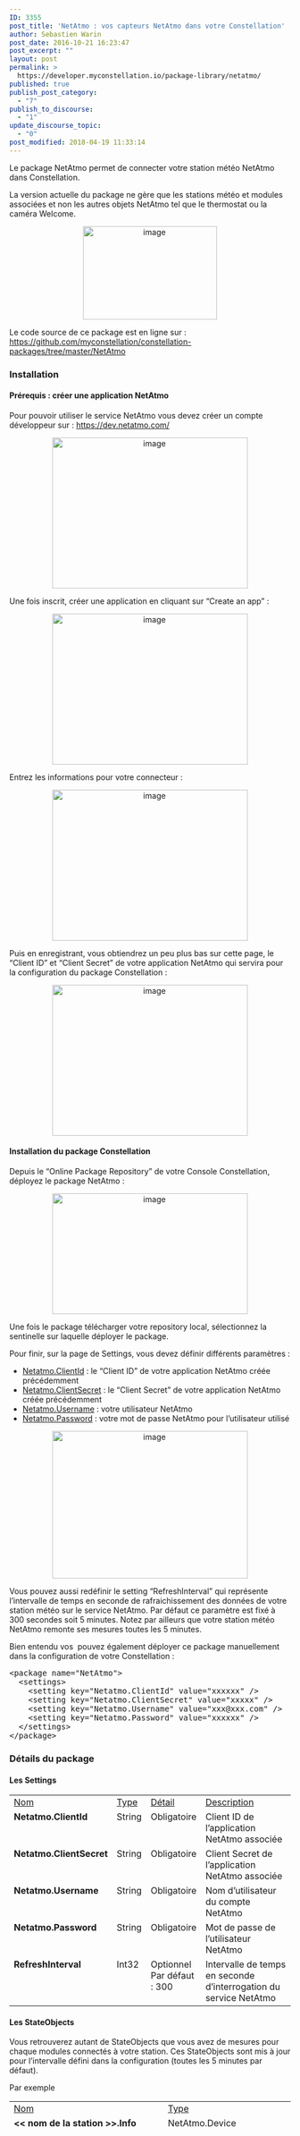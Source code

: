 ```yaml
---
ID: 3355
post_title: 'NetAtmo : vos capteurs NetAtmo dans votre Constellation'
author: Sebastien Warin
post_date: 2016-10-21 16:23:47
post_excerpt: ""
layout: post
permalink: >
  https://developer.myconstellation.io/package-library/netatmo/
published: true
publish_post_category:
  - "7"
publish_to_discourse:
  - "1"
update_discourse_topic:
  - "0"
post_modified: 2018-04-19 11:33:14
---
```

Le package NetAtmo permet de connecter votre station météo NetAtmo dans Constellation.

La version actuelle du package ne gère que les stations météo et modules associées et non les autres objets NetAtmo tel que le thermostat ou la caméra Welcome.

<p align="center"><a href="http://www.netatmo.com"><img style="background-image: none; padding-top: 0px; padding-left: 0px; display: inline; padding-right: 0px; border-width: 0px;" title="image" src="https://developer.myconstellation.io/wp-content/uploads/2016/10/image-89.png" alt="image" width="240" height="167" border="0" /></a></p>

<p align="left">Le code source de ce package est en ligne sur : <a href="https://github.com/myconstellation/constellation-packages/tree/master/NetAtmo">https://github.com/myconstellation/constellation-packages/tree/master/NetAtmo</a></p>

<h3>Installation</h3>

<h4>Prérequis : créer une application NetAtmo</h4>

Pour pouvoir utiliser le service NetAtmo vous devez créer un compte développeur sur : <a title="https://dev.netatmo.com/" href="https://dev.netatmo.com/">https://dev.netatmo.com/</a>

<p align="center"><a href="https://developer.myconstellation.io/wp-content/uploads/2016/10/image-90.png"><img style="background-image: none; padding-top: 0px; padding-left: 0px; display: inline; padding-right: 0px; border-width: 0px;" title="image" src="https://developer.myconstellation.io/wp-content/uploads/2016/10/image_thumb-82.png" alt="image" width="350" height="270" border="0" /></a></p>

Une fois inscrit, créer une application en cliquant sur “Create an app” :

<p align="center"><a href="https://developer.myconstellation.io/wp-content/uploads/2016/10/image-91.png"><img style="background-image: none; padding-top: 0px; padding-left: 0px; display: inline; padding-right: 0px; border-width: 0px;" title="image" src="https://developer.myconstellation.io/wp-content/uploads/2016/10/image_thumb-83.png" alt="image" width="350" height="270" border="0" /></a></p>

<p align="left">Entrez les informations pour votre connecteur :</p>

<p align="center"><a href="https://developer.myconstellation.io/wp-content/uploads/2016/10/image-92.png"><img style="background-image: none; padding-top: 0px; padding-left: 0px; display: inline; padding-right: 0px; border-width: 0px;" title="image" src="https://developer.myconstellation.io/wp-content/uploads/2016/10/image_thumb-84.png" alt="image" width="350" height="270" border="0" /></a></p>

<p align="left">Puis en enregistrant, vous obtiendrez un peu plus bas sur cette page, le “Client ID” et “Client Secret” de votre application NetAtmo qui servira pour la configuration du package Constellation :</p>

<p align="center"><a href="https://developer.myconstellation.io/wp-content/uploads/2016/10/image-93.png"><img style="background-image: none; padding-top: 0px; padding-left: 0px; display: inline; padding-right: 0px; border-width: 0px;" title="image" src="https://developer.myconstellation.io/wp-content/uploads/2016/10/image_thumb-85.png" alt="image" width="350" height="270" border="0" /></a></p>

<h4>Installation du package Constellation</h4>

Depuis le “Online Package Repository” de votre Console Constellation, déployez le package NetAtmo :

<p align="center"><a href="https://developer.myconstellation.io/wp-content/uploads/2016/10/image-94.png"><img style="background-image: none; padding-top: 0px; padding-left: 0px; display: inline; padding-right: 0px; border-width: 0px;" title="image" src="https://developer.myconstellation.io/wp-content/uploads/2016/10/image_thumb-86.png" alt="image" width="350" height="216" border="0" /></a></p>

Une fois le package télécharger votre repository local, sélectionnez la sentinelle sur laquelle déployer le package.

Pour finir, sur la page de Settings, vous devez définir différents paramètres :

<ul>
    <li><u>Netatmo.ClientId</u> : le “Client ID” de votre application NetAtmo créée précédemment</li>
    <li><u>Netatmo.ClientSecret</u> : le “Client Secret” de votre application NetAtmo créée précédemment</li>
    <li><u>Netatmo.Username</u> : votre utilisateur NetAtmo</li>
    <li><u>Netatmo.Password</u> : votre mot de passe NetAtmo pour l’utilisateur utilisé</li>
</ul>

<p align="center"><a href="https://developer.myconstellation.io/wp-content/uploads/2016/10/image-95.png"><img style="background-image: none; padding-top: 0px; padding-left: 0px; display: inline; padding-right: 0px; border-width: 0px;" title="image" src="https://developer.myconstellation.io/wp-content/uploads/2016/10/image_thumb-87.png" alt="image" width="350" height="264" border="0" /></a></p>

<p align="left">Vous pouvez aussi redéfinir le setting “RefreshInterval” qui représente l’intervalle de temps en seconde de rafraichissement des données de votre station météo sur le service NetAtmo. Par défaut ce paramètre est fixé à 300 secondes soit 5 minutes. Notez par ailleurs que votre station météo NetAtmo remonte ses mesures toutes les 5 minutes.</p>

Bien entendu vos  pouvez également déployer ce package manuellement dans la configuration de votre Constellation :

<pre class="lang:html5 decode:true">&lt;package name="NetAtmo"&gt;
  &lt;settings&gt;
    &lt;setting key="Netatmo.ClientId" value="xxxxxx" /&gt;
    &lt;setting key="Netatmo.ClientSecret" value="xxxxx" /&gt;
    &lt;setting key="Netatmo.Username" value="xxx@xxx.com" /&gt;
    &lt;setting key="Netatmo.Password" value="xxxxxx" /&gt;
  &lt;/settings&gt;
&lt;/package&gt;</pre>

<h3>Détails du package</h3>

<h4>Les Settings</h4>

<table border="0" width="100%" cellspacing="0" cellpadding="2">
<tbody>
<tr>
<td valign="top" width="10"><u>Nom</u></td>
<td valign="top" width="10"><u>Type</u></td>
<td valign="top" width="10"><u>Détail</u></td>
<td valign="top" width="456"><u>Description</u></td>
</tr>
<tr>
<td valign="top" width="10"><strong>Netatmo.ClientId</strong></td>
<td valign="top" width="10">String</td>
<td valign="top" width="10">Obligatoire</td>
<td valign="top" width="456">Client ID de l’application NetAtmo associée</td>
</tr>
<tr>
<td valign="top" width="10"><strong>Netatmo.ClientSecret</strong></td>
<td valign="top" width="10">String</td>
<td valign="top" width="10">Obligatoire</td>
<td valign="top" width="456">Client Secret de l’application NetAtmo associée</td>
</tr>
<tr>
<td valign="top" width="10"><strong>Netatmo.Username</strong></td>
<td valign="top" width="10">String</td>
<td valign="top" width="10">Obligatoire</td>
<td valign="top" width="456">Nom d’utilisateur du compte NetAtmo</td>
</tr>
<tr>
<td valign="top" width="10"><strong>Netatmo.Password</strong></td>
<td valign="top" width="10">String</td>
<td valign="top" width="10">Obligatoire</td>
<td valign="top" width="456">Mot de passe de l’utilisateur NetAtmo</td>
</tr>
<tr>
<td valign="top" width="10"><strong>RefreshInterval</strong></td>
<td valign="top" width="10">Int32</td>
<td valign="top" width="10">Optionnel
Par défaut : 300</td>
<td valign="top" width="456">Intervalle de temps en seconde d’interrogation du service NetAtmo</td>
</tr>
</tbody>
</table>

<h4>Les StateObjects</h4>

Vous retrouverez autant de StateObjects que vous avez de mesures pour chaque modules connectés à votre station. Ces StateObjects sont mis à jour pour l’intervalle défini dans la configuration (toutes les 5 minutes par défaut).

Par exemple

<table border="0" width="100%" cellspacing="0" cellpadding="2">
<tbody>
<tr>
<td valign="top" width="10"><u>Nom</u></td>
<td valign="top" width="10"><u>Type</u></td>
<td valign="top" width="446"><u>Description</u></td>
</tr>
<tr>
<td valign="top" width="10"><strong>&lt;&lt; nom de la station &gt;&gt;.Info</strong></td>
<td valign="top" width="10">NetAtmo.Device</td>
<td valign="top" width="446">Description de la station NetAtmo (IP, firmware, modules attachés, qualité du Wifi, etc..)</td>
</tr>
<tr>
<td valign="top" width="10"><strong>&lt;&lt; nom du module&gt;&gt;.Info</strong></td>
<td valign="top" width="10">NetAtmo.Module</td>
<td valign="top" width="446">Description du module NetAtmo (ID, firmware, état RF, niveau de batterie, etc..)</td>
</tr>
<tr>
<td valign="top" width="10"><strong>&lt;&lt; nom du module/station&gt;&gt;.Temperature</strong></td>
<td valign="top" width="10">NetAtmo.TemperatureMeasurement</td>
<td valign="top" width="446">Mesure de la température</td>
</tr>
<tr>
<td valign="top" width="10"><strong>&lt;&lt; nom du module/station&gt;&gt;.Humidity</strong></td>
<td valign="top" width="10">NetAtmo.HumidityMeasurement</td>
<td valign="top" width="446">Mesure de l’humidité relative</td>
</tr>
<tr>
<td valign="top" width="10"><strong>&lt;&lt; nom du module/station&gt;&gt;.Rain</strong></td>
<td valign="top" width="10">NetAtmo.RainMeasurement</td>
<td valign="top" width="446">Mesure de la pluie</td>
</tr>
<tr>
<td valign="top" width="10"><strong>&lt;&lt; nom du module/station&gt;&gt;.CarbonDioxide</strong></td>
<td valign="top" width="10">NetAtmo.CarbonDioxideMeasurement</td>
<td valign="top" width="446">Mesure du CO²</td>
</tr>
<tr>
<td valign="top" width="10"><strong>&lt;&lt; nom du module/station&gt;&gt;.Noise</strong></td>
<td valign="top" width="10">NetAtmo.NoiseMeasurement</td>
<td valign="top" width="446">Mesure du niveau sonore</td>
</tr>
<tr>
<td valign="top" width="10"><strong>&lt;&lt; nom du module/station&gt;&gt;.Pressure</strong></td>
<td valign="top" width="10">NetAtmo.PressureMeasurement</td>
<td valign="top" width="446">Mesure de la pression atmosphérique</td>
</tr>
</tbody>
</table>

<p align="center"><a href="https://developer.myconstellation.io/wp-content/uploads/2016/10/image-96.png"><img style="background-image: none; padding-top: 0px; padding-left: 0px; display: inline; padding-right: 0px; border: 0px;" title="image" src="https://developer.myconstellation.io/wp-content/uploads/2016/10/image_thumb-88.png" alt="image" width="350" height="220" border="0" /></a></p>

<h4 align="left">Les MessageCallbacks</h4>

Ce package n’expose pas de MessageCallback.

<h3 align="left">Quelques exemples</h3>

<ul>
    <li>Notifier l’utilisateur si il pleut alors qu’une fenetre est restée ouverte</li>
    <li>Afficher les mesures des modules NetAtmo dans une application graphique pour Windows (WPF)</li>
    <li>Afficher la qualité de l’air sur une matrice de LED pilotée par un Arduino/ESP</li>
    <li>Piloter le thermostat Nest depuis une autre pièce en fonction de la température d’un module NetAtmo</li>
</ul>